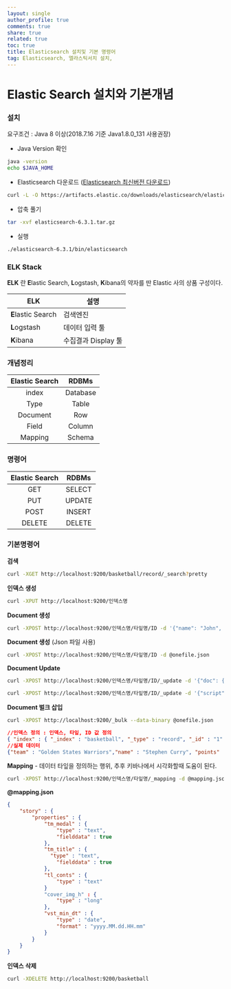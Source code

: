 ```yaml
---
layout: single
author_profile: true
comments: true
share: true
related: true
toc: true
title: Elasticsearch 설치및 기본 명령어
tag: Elasticsearch, 엘라스틱서치 설치, 
---
```




# Elastic Search 설치와 기본개념

### 설치

요구조건 : Java 8 이상(2018.7.16 기준 Java1.8.0_131 사용권장)

* Java Version 확인

~~~ bash
java -version
echo $JAVA_HOME
~~~

* Elasticsearch 다운로드 ([Elasticsearch 최신버전 다운로드](https://www.elastic.co/downloads))

~~~bash
curl -L -O https://artifacts.elastic.co/downloads/elasticsearch/elasticsearch-6.3.1.tar.gz
~~~

* 압축 풀기

~~~bash
tar -xvf elasticsearch-6.3.1.tar.gz
~~~

* 실행 

~~~bash
./elasticsearch-6.3.1/bin/elasticsearch
~~~



### ELK Stack

**ELK** 란 **E**lastic Search, **L**ogstash, **K**ibana의 약자를 딴 Elastic 사의 상품 구성이다. 

| ELK                | 설명                |
| ------------------ | ------------------- |
| **E**lastic Search | 검색엔진            |
| **L**ogstash       | 데이터 입력 툴      |
| **K**ibana         | 수집결과 Display 툴 |



### 개념정리

| Elastic Search |  RDBMs   |
| :------------: | :------: |
|     index      | Database |
|      Type      |  Table   |
|    Document    |   Row    |
|     Field      |  Column  |
|    Mapping     |  Schema  |

### 명령어

| Elastic Search | RDBMs  |
| :------------: | :----: |
|      GET       | SELECT |
|      PUT       | UPDATE |
|      POST      | INSERT |
|     DELETE     | DELETE |



### 기본명령어

**검색**

~~~bash
curl -XGET http://localhost:9200/basketball/record/_search?pretty
~~~

**인덱스 생성**

~~~bash
curl -XPUT http://localhost:9200/인덱스명
~~~

**Document 생성** 

~~~bash 
curl -XPOST http://localhost:9200/인덱스명/타잎명/ID -d '{"name": "John", "title": "Algorithm"}'
~~~

**Document 생성** (Json 파일 사용)

~~~bash
curl -XPOST http://localhost:9200/인덱스명/타잎명/ID -d @onefile.json
~~~

**Document Update**

~~~bash
curl -XPOST http://localhost:9200/인덱스명/타잎명/ID/_update -d '{"doc": {"unit": 1} }'

curl -XPOST http://localhost:9200/인덱스명/타잎명/ID/_update -d '{"script": "ctx._source.unit +=5" }'
~~~

**Document 벌크 삽입** 

~~~bash
curl -XPOST http://localhost:9200/_bulk --data-binary @onefile.json
~~~

~~~json
//인덱스 정의 : 인덱스, 타잎, ID 값 정의
{ "index" : { "_index" : "basketball", "_type" : "record", "_id" : "1" } }
//실제 데이터
{"team" : "Golden States Warriors","name" : "Stephen Curry", "points" : 30,"rebounds" : 3,"assists" : 4, "blocks" : 5, "submit_date" : "2016-10-11"}
~~~

**Mapping** - 데이터 타잎을 정의하는 행위, 추후 키바나에서 시각화할때 도움이 된다. 

~~~bash
curl -XPOST http://localhost:9200/인덱스명/타잎명/_mapping -d @mapping.json
~~~



**@mapping.json**

~~~json
{
	"story" : {
		"properties" : {
			"tm_medal" : {
				"type" : "text",
				"fielddata" : true
			},
			"tm_title" : {
			  "type" : "text",
				"fielddata" : true
			},
			"tl_conts" : {
				"type" : "text"
			}
			"cover_img_h" : {
				"type" : "long"
			},
			"vst_min_dt" : {
				"type" : "date",
				"format" : "yyyy.MM.dd.HH.mm"
			}
		}
	}
}
~~~

**인덱스 삭제**

~~~bash
curl -XDELETE http://localhost:9200/basketball
~~~



